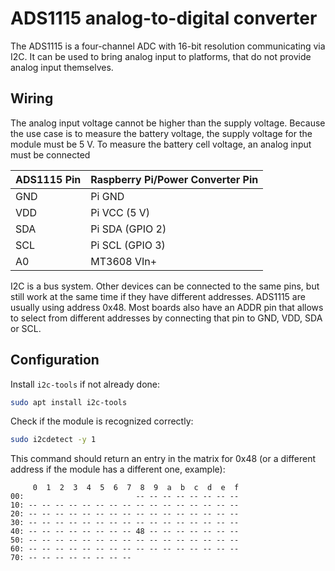 ADS1115 analog-to-digital converter
===================================

The ADS1115 is a four-channel ADC with 16-bit resolution communicating via I2C. It can be used to bring analog input to
platforms, that do not provide analog input themselves.

## Wiring

The analog input voltage cannot be higher than the supply voltage. Because the use case is to measure the battery
voltage, the supply voltage for the module must be 5 V. To measure the battery cell voltage, an analog input must be
connected 

| ADS1115 Pin | Raspberry Pi/Power Converter Pin |
|-------------|----------------------------------|
| GND         | Pi GND                           |
| VDD         | Pi VCC (5 V)                     |
| SDA         | Pi SDA (GPIO 2)                  |
| SCL         | Pi SCL (GPIO 3)                  |
| A0          | MT3608 VIn+                      |

I2C is a bus system. Other devices can be connected to the same pins, but still work at the same time if they have
different addresses. ADS1115 are usually using address 0x48. Most boards also have an ADDR pin that allows to select
from different addresses by connecting that pin to GND, VDD, SDA or SCL.

## Configuration

Install ``i2c-tools`` if not already done:
```bash
sudo apt install i2c-tools
```

Check if the module is recognized correctly:
```bash
sudo i2cdetect -y 1
```
This command should return an entry in the matrix for 0x48 (or a different address if the module has a different one,
example):
```
     0  1  2  3  4  5  6  7  8  9  a  b  c  d  e  f
00:                         -- -- -- -- -- -- -- --
10: -- -- -- -- -- -- -- -- -- -- -- -- -- -- -- --
20: -- -- -- -- -- -- -- -- -- -- -- -- -- -- -- --
30: -- -- -- -- -- -- -- -- -- -- -- -- -- -- -- --
40: -- -- -- -- -- -- -- -- 48 -- -- -- -- -- -- --
50: -- -- -- -- -- -- -- -- -- -- -- -- -- -- -- --
60: -- -- -- -- -- -- -- -- -- -- -- -- -- -- -- --
70: -- -- -- -- -- -- -- --
```
